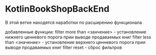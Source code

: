 # KotlinBookShopBackEnd

В этой ветке находятся наработки по расширению функционала

добавленные функции:
  filter more than <занчение> - установление нижнего ценневого порога прии выводе продаваемых книг
  filter less than <значение> - установление верхнего ценневого порога прии выводе продаваемых книг
  filter reset - сброс фильтров
